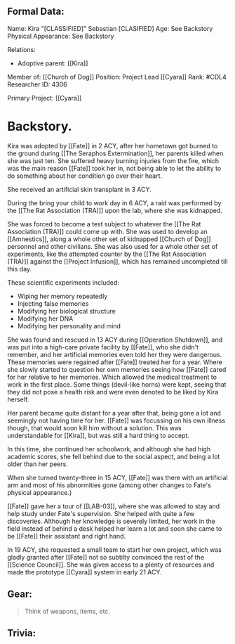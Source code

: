 ## Formal Data:
Name: Kira "\[CLASSIFIED]" Sebastian \[CLASIFIED]
Age: See Backstory
Physical Appearance: See Backstory

Relations:
- Adoptive parent: [[Kira]]

Member of: [[Church of Dog]]
Position: Project Lead [[Cyara]]
Rank: #CDL4 
Researcher ID: 4306

Primary Project: [[Cyara]]

# Backstory.
Kira was adopted by [[Fate]] in 2 ACY, after her hometown got burned to the ground during [[The Seraphos Extermination]], her parents killed when she was just ten. She suffered heavy burning injuries from the fire, which was the main reason [[Fate]] took her in, not being able to let the ability to do something about her condition go over their heart.

She received an artificial skin transplant in 3 ACY.

During the bring your child to work day in 6 ACY, a raid was performed by the [[The Rat Association (TRA)]] upon the lab, where she was kidnapped.

 She was forced to become a test subject to whatever the [[The Rat Association (TRA)]] could come up with. She was used to develop an [[Amnestics]], along a whole other set of kidnapped [[Church of Dog]] personnel and other civilians. She was also used for a whole other set of experiments, like the attempted counter by the [[The Rat Association (TRA)]] against the [[Project Infusion]], which has remained uncompleted till this day.

These scientific experiments included:
- Wiping her memory repeatedly
- Injecting false memories
- Modifying her biological structure
- Modifying her DNA
- Modifying her personality and mind

She was found and rescued in 13 ACY during [[Operation Shutdown]], and was put into a high-care private facility by [[Fate]], who she didn't remember, and her artificial memories even told her they were dangerous. These memories were regained after [[Fate]] treated her for a year. Where she slowly started to question her own memories seeing how [[Fate]] cared for her relative to her memories. Which allowed the medical treatment to work in the first place. Some things (devil-like horns) were kept, seeing that they did not pose a health risk and were even denoted to be liked by Kira herself.

Her parent became quite distant for a year after that, being gone a lot and seemingly not having time for her. [[Fate]] was focussing on his own illness though, that would soon kill him without a solution. This was understandable for [[Kira]], but was still a hard thing to accept.

In this time, she continued her schoolwork, and although she had high academic scores, she fell behind due to the social aspect, and being a lot older than her peers.

When she turned twenty-three in 15 ACY, [[Fate]] was there with an artificial arm and most of his abnormities gone (among other changes to Fate's physical appearance.) 

[[Fate]] gave her a tour of [[LAB-03]], where she was allowed to stay and help study under Fate's supervision. She helped with quite a few discoveries. Although her knowledge is severely limited, her work in the field instead of behind a desk helped her learn a lot and soon she came to be [[Fate]] their assistant and right hand.

In 19 ACY, she requested a small team to start her own project, which was gladly granted after [[Fate]] not so subtilty convinced the rest of the [[Science Council]]. She was given access to a plenty of resources and made the prototype [[Cyara]] system in early 21 ACY.
## Gear:
> Think of weapons, items, etc.

## Trivia:

